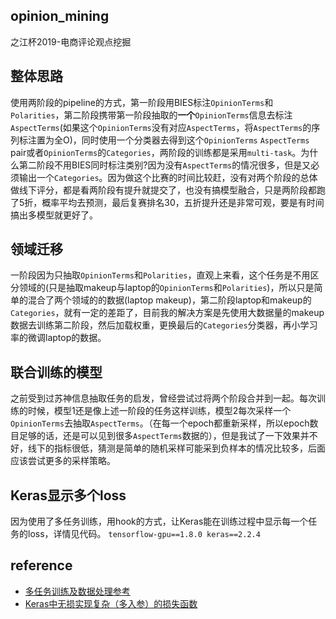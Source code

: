 ## opinion_mining
之江杯2019-电商评论观点挖掘

## 整体思路
使用两阶段的pipeline的方式，第一阶段用BIES标注`OpinionTerms`和`Polarities`，第二阶段携带第一阶段抽取的**一个**`OpinionTerms`信息去标注`AspectTerms`(如果这个`OpinionTerms`没有对应`AspectTerms`，将`AspectTerms`的序列标注置为全O)，同时使用一个分类器去得到这个`OpinionTerms` `AspectTerms` pair或者`OpinionTerms`的`Categories`，两阶段的训练都是采用`multi-task`。为什么第二阶段不用BIES同时标注类别?因为没有`AspectTerms`的情况很多，但是又必须输出一个`Categories`。因为做这个比赛的时间比较赶，没有对两个阶段的总体做线下评分，都是看两阶段有提升就提交了，也没有搞模型融合，只是两阶段都跑了5折，概率平均去预测，最后复赛排名30，五折提升还是非常可观，要是有时间搞出多模型就更好了。

## 领域迁移
一阶段因为只抽取`OpinionTerms`和`Polarities`，直观上来看，这个任务是不用区分领域的(只是抽取makeup与laptop的`OpinionTerms`和`Polarities`)，所以只是简单的混合了两个领域的的数据(laptop makeup)，第二阶段laptop和makeup的`Categories`，就有一定的差距了，目前我的解决方案是先使用大数据量的makeup数据去训练第二阶段，然后加载权重，更换最后的`Categories`分类器，再小学习率的微调laptop的数据。

## 联合训练的模型
之前受到过苏神信息抽取任务的启发，曾经尝试过将两个阶段合并到一起。每次训练的时候，模型1还是像上述一阶段的任务这样训练，模型2每次采样一个`OpinionTerms`去抽取`AspectTerms`。（在每一个epoch都重新采样，所以epoch数目足够的话，还是可以见到很多`AspectTerms`数据的），但是我试了一下效果并不好，线下的指标很低，猜测是简单的随机采样可能采到负样本的情况比较多，后面应该尝试更多的采样策略。

## Keras显示多个loss
因为使用了多任务训练，用hook的方式，让Keras能在训练过程中显示每一个任务的loss，详情见代码。
`tensorflow-gpu==1.8.0 keras==2.2.4`

## reference
- [多任务训练及数据处理参考](https://github.com/EliasCai/viewpoint-mining)
- [Keras中无损实现复杂（多入参）的损失函数](https://zhuanlan.zhihu.com/p/54024591)
